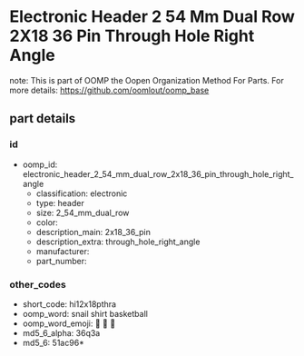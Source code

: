 # Electronic Header 2 54 Mm Dual Row 2X18 36 Pin Through Hole Right Angle  

note: This is part of OOMP the Oopen Organization Method For Parts. For more details: https://github.com/oomlout/oomp_base

##  part details





### id
* oomp_id: electronic_header_2_54_mm_dual_row_2x18_36_pin_through_hole_right_angle
  * classification: electronic
  * type: header
  * size: 2_54_mm_dual_row
  * color: 
  * description_main: 2x18_36_pin
  * description_extra: through_hole_right_angle
  * manufacturer: 
  * part_number: 

### other_codes
* short_code: hi12x18pthra
* oomp_word: snail shirt basketball
* oomp_word_emoji: :snail: :shirt: :basketball:
* md5_6_alpha: 36q3a
* md5_6: 51ac96* 
